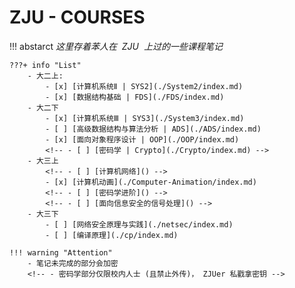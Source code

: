 # ZJU - COURSES

!!! abstarct
    $这里存着苯人在  ~~ ZJU ~~ 上过的一些课程笔记$ 

    ???+ info "List"
        - 大二上: 
            - [x] [计算机系统Ⅱ | SYS2](./System2/index.md)
            - [x] [数据结构基础 | FDS](./FDS/index.md)
        - 大二下
            - [x] [计算机系统Ⅲ | SYS3](./System3/index.md)
            - [ ] [高级数据结构与算法分析 | ADS](./ADS/index.md)
            - [x] [面向对象程序设计 | OOP](./OOP/index.md)
            <!-- - [ ] [密码学 | Crypto](./Crypto/index.md) -->
        - 大三上
            <!-- - [ ] [计算机网络]() -->
            - [x] [计算机动画](./Computer-Animation/index.md)
            <!-- - [ ] [密码学进阶]() -->
            <!-- - [ ] [面向信息安全的信号处理]() -->
        - 大三下
            - [ ] [网络安全原理与实践](./netsec/index.md)
            - [ ] [编译原理](./cp/index.md)

    !!! warning "Attention"
        - 笔记未完成的部分会加密
        <!-- - 密码学部分仅限校内人士 (且禁止外传)， ZJUer 私戳拿密钥 -->

